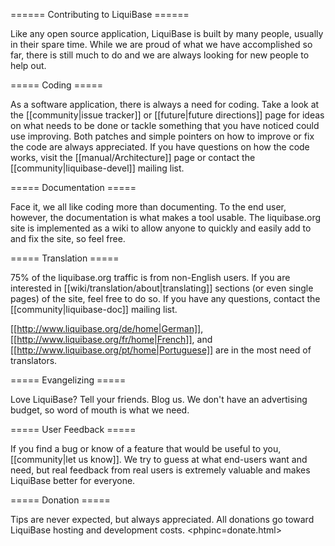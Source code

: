 ====== Contributing to LiquiBase ======

Like any open source application, LiquiBase is built by many people, usually in their spare time.  While we are proud of what we have accomplished so far, there is still much to do and we are always looking for new people to help out.  

===== Coding =====

As a software application, there is always a need for coding.  Take a look at the [[community|issue tracker]] or [[future|future directions]] page for ideas on what needs to be done or tackle something that you have noticed could use improving.  Both patches and simple pointers on how to improve or fix the code are always appreciated.  If you have questions on how the code works, visit the [[manual/Architecture]] page or contact the [[community|liquibase-devel]] mailing list.

===== Documentation =====

Face it, we all like coding more than documenting.  To the end user, however, the documentation is what makes a tool usable.  The liquibase.org site is implemented as a wiki to allow anyone to quickly and easily add to and fix the site, so feel free.


===== Translation =====

75% of the liquibase.org traffic is from non-English users.  If you are interested in [[wiki/translation/about|translating]] sections (or even single pages) of the site, feel free to do so.  If you have any questions, contact the [[community|liquibase-doc]] mailing list.  

[[http://www.liquibase.org/de/home|German]], [[http://www.liquibase.org/fr/home|French]], and [[http://www.liquibase.org/pt/home|Portuguese]] are in the most need of translators.  

===== Evangelizing =====

Love LiquiBase?  Tell your friends.  Blog us.  We don't have an advertising budget, so word of mouth is what we need.  

===== User Feedback =====

If you find a bug or know of a feature that would be useful to you, [[community|let us know]].  We try to guess at what end-users want and need, but real feedback from real users is extremely valuable and makes LiquiBase better for everyone.

===== Donation =====

Tips are never expected, but always appreciated.  All donations go toward LiquiBase hosting and development costs. <phpinc=donate.html>
